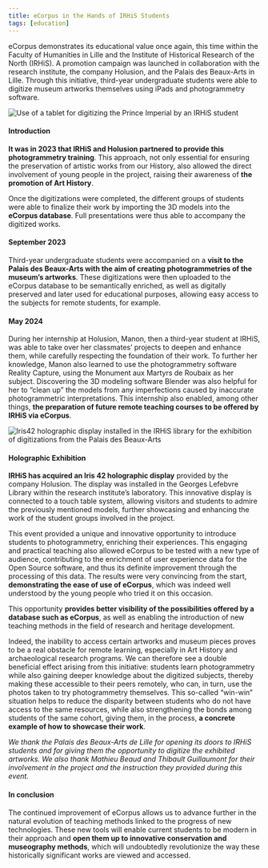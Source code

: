```yaml
---
title: eCorpus in the Hands of IRHiS Students
tags: [education]
---
```


eCorpus demonstrates its educational value once again, this time within the Faculty of Humanities in Lille and the Institute of Historical Research of the North (IRHiS). A promotion campaign was launched in collaboration with the research institute, the company Holusion, and the Palais des Beaux-Arts in Lille. Through this initiative, third-year undergraduate students were able to digitize museum artworks themselves using iPads and photogrammetry software.


<img style="object-position: 70% 0;" src="/assets/img/about/numerisation-PBA.jpg" class="fluid"
    alt="Use of a tablet for digitizing the Prince Imperial by an IRHiS student">



<section class="section">
    <div class="section">
        <h4>Introduction </h4>
        <p>
            <b>It was in 2023 that IRHiS and Holusion partnered to provide this photogrammetry training</b>. This approach, not only essential for ensuring the preservation of artistic works from our History, also allowed the direct involvement of young people in the project, raising their awareness of <b>the promotion of Art History</b>.
        </p><p>Once the digitizations were completed, the different groups of students were able to finalize their work by importing the 3D models into the <b>eCorpus database</b>. Full presentations were thus able to accompany the digitized works.
        </p>
        <h4>September 2023</h4>
        <p>
            Third-year undergraduate students were accompanied on a <b>visit to the Palais des Beaux-Arts with the aim of creating photogrammetries of the museum’s artworks</b>. These digitizations were then uploaded to the eCorpus database to be semantically enriched, as well as digitally preserved and later used for educational purposes, allowing easy access to the subjects for remote students, for example.
        </p>
        <h4>May 2024</h4>
        <p>
            During her internship at Holusion, Manon, then a third-year student at IRHiS, was able to take over her classmates’ projects to deepen and enhance them, while carefully respecting the foundation of their work. To further her knowledge, Manon also learned to use the photogrammetry software Reality Capture, using the Monument aux Martyrs de Roubaix as her subject. Discovering the 3D modeling software Blender was also helpful for her to “clean up” the models from any imperfections caused by inaccurate photogrammetric interpretations.  
This internship also enabled, among other things, <b>the preparation of future remote teaching courses to be offered by IRHiS via eCorpus</b>.
        </p>
    </div>
</section>

<img style="object-position: 70% 0;" src="/assets/img/about/numerisation-PBA_2.jpg" class="fluid"
    alt="Iris42 holographic display installed in the IRHiS library for the exhibition of digitizations from the Palais des Beaux-Arts">

<section class="section">
    <p>
    <h4>Holographic Exhibition</h4>
        <b>IRHiS has acquired an Iris 42 holographic display</b> provided by the company Holusion. The display was installed in the Georges Lefebvre Library within the research institute’s laboratory. This innovative display is connected to a touch table system, allowing visitors and students to admire the previously mentioned models, further showcasing and enhancing the work of the student groups involved in the project.
    </p>
    <p>
        This event provided a unique and innovative opportunity to introduce students to photogrammetry, enriching their experiences. This engaging and practical teaching also allowed eCorpus to be tested with a new type of audience, contributing to the enrichment of user experience data for the Open Source software, and thus its definite improvement through the processing of this data. The results were very convincing from the start, <b>demonstrating the ease of use of eCorpus</b>, which was indeed well understood by the young people who tried it on this occasion. 
    </p>
    <p>
        This opportunity <b>provides better visibility of the possibilities offered by a database such as eCorpus</b>, as well as enabling the introduction of new teaching methods in the field of research and heritage development.
    </p>
    <p>
        Indeed, the inability to access certain artworks and museum pieces proves to be a real obstacle for remote learning, especially in Art History and archaeological research programs. We can therefore see a double beneficial effect arising from this initiative: students learn photogrammetry while also gaining deeper knowledge about the digitized subjects, thereby making these accessible to their peers remotely, who can, in turn, use the photos taken to try photogrammetry themselves. This so-called “win-win” situation helps to reduce the disparity between students who do not have access to the same resources, while also strengthening the bonds among students of the same cohort, giving them, in the process, <b>a concrete example of how to showcase their work</b>.
    </p>
    <p>
    <i>We thank the Palais des Beaux-Arts de Lille for opening its doors to IRHiS students and for giving them the opportunity to digitize the exhibited artworks. We also thank Mathieu Beaud and Thibault Guillaumont for their involvement in the project and the instruction they provided during this event.</i>
    </p>
    <h4>In conclusion</h4>
      <p>
        The continued improvement of eCorpus allows us to advance further in the natural evolution of teaching methods linked to the progress of new technologies. These new tools will enable current students to be modern in their approach and <b>open them up to innovative conservation and museography methods</b>, which will undoubtedly revolutionize the way these historically significant works are viewed and accessed. 
      </p>
</section>